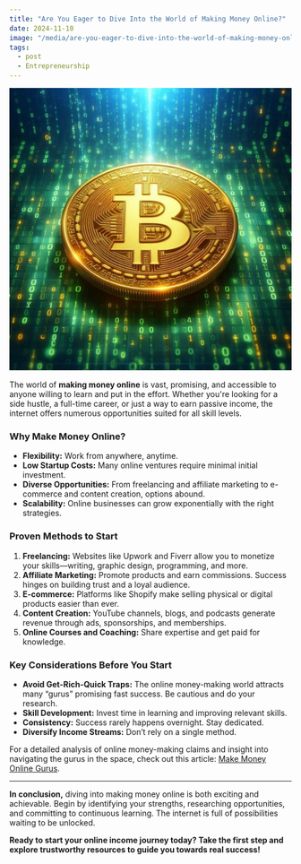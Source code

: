 ```yaml
---
title: "Are You Eager to Dive Into the World of Making Money Online?"
date: 2024-11-10
image: "/media/are-you-eager-to-dive-into-the-world-of-making-money-online.jpg"
tags:
  - post
  - Entrepreneurship
---
```


![Are You Eager to Dive Into the World of Making Money Online?](/media/are-you-eager-to-dive-into-the-world-of-making-money-online.jpg)

The world of **making money online** is vast, promising, and accessible to anyone willing to learn and put in the effort. Whether you're looking for a side hustle, a full-time career, or just a way to earn passive income, the internet offers numerous opportunities suited for all skill levels.

### Why Make Money Online?

- **Flexibility:** Work from anywhere, anytime.
- **Low Startup Costs:** Many online ventures require minimal initial investment.
- **Diverse Opportunities:** From freelancing and affiliate marketing to e-commerce and content creation, options abound.
- **Scalability:** Online businesses can grow exponentially with the right strategies.

### Proven Methods to Start

1. **Freelancing:** Websites like Upwork and Fiverr allow you to monetize your skills—writing, graphic design, programming, and more.
2. **Affiliate Marketing:** Promote products and earn commissions. Success hinges on building trust and a loyal audience.
3. **E-commerce:** Platforms like Shopify make selling physical or digital products easier than ever.
4. **Content Creation:** YouTube channels, blogs, and podcasts generate revenue through ads, sponsorships, and memberships.
5. **Online Courses and Coaching:** Share expertise and get paid for knowledge.

### Key Considerations Before You Start

- **Avoid Get-Rich-Quick Traps:** The online money-making world attracts many “gurus” promising fast success. Be cautious and do your research.
- **Skill Development:** Invest time in learning and improving relevant skills.
- **Consistency:** Success rarely happens overnight. Stay dedicated.
- **Diversify Income Streams:** Don’t rely on a single method.

For a detailed analysis of online money-making claims and insight into navigating the gurus in the space, check out this article: [Make Money Online Gurus](https://supertotallyawesome.com/posts/make-money-online-gurus/).

---

**In conclusion,** diving into making money online is both exciting and achievable. Begin by identifying your strengths, researching opportunities, and committing to continuous learning. The internet is full of possibilities waiting to be unlocked.

**Ready to start your online income journey today? Take the first step and explore trustworthy resources to guide you towards real success!**

